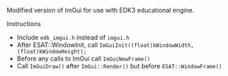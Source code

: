 Modified version of ImGui for use with EDK3 educational engine. 

Instructions
- Include `edk_imgui.h` instead of `imgui.h` 
- After ESAT::WindowInit, call `ImGuiInit((float)kWindowWidth, (float)kWindowHeight);`
- Before any calls to ImGui call `ImGuiNewFrame()` 
- Call `ImGuiDraw()` after `ImGui::Render()` but before `ESAT::WindowFrame()`
